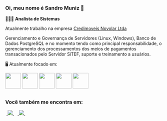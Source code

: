 ### Oi, meu nome é **Sandro Muniz** 👋

👨🏻‍💻 **Analista de Sistemas** 

Atualmente trabalho na empresa [Credimoveis Novolar Ltda](https://www.credimoveisnovolar.com.br)

Gerenciamento e Governança de Servidores (Linux, Windows), Banco de Dados PostgreSQL e no momento tendo como principal responsabilidade, o gerenciamento dos processamentos dos meios de pagamentos transacionados pelo Servidor SiTEF, suporte e treinamento a usuários.

🖥️ Atualmente focado em:

<div display="inline">
     <img width="50 ehigth="50" src="https://cdn.jsdelivr.net/gh/devicons/devicon@latest/icons/java/java-original-wordmark.svg" />
     <img width="50 ehigth="50" src="https://cdn.jsdelivr.net/gh/devicons/devicon@latest/icons/spring/spring-original.svg" />
     <img width="50 ehigth="50" src="https://cdn.jsdelivr.net/gh/devicons/devicon@latest/icons/angular/angular-original.svg" />
     <img width="50 ehigth="50" src="https://cdn.jsdelivr.net/gh/devicons/devicon@latest/icons/react/react-original-wordmark.svg" />
     <img width="50 ehigth="50" src="https://cdn.jsdelivr.net/gh/devicons/devicon@latest/icons/postgresql/postgresql-original-wordmark.svg" />
</div>

##
### Você também me encontra em:
<div display="inline">
     &nbsp;<a href="https://www.linkedin.com/in/sandro-muniz-93ab3333/">
        <img src="https://img.shields.io/badge/linkedin-%230077B5.svg?style=for-the-badge&logo=linkedin&logoColor=white">
     </a>&nbsp;
     &nbsp;<a href="https://www.instagram.com/sandro_jam/">
        <img src="https://img.shields.io/badge/Instagram-%23E4405F.svg?style=for-the-badge&logo=Instagram&logoColor=white">
     </a>&nbsp;
</div>
